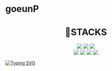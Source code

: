# goeunP

<div align=center><h1>👨STACKS</h1></div>

<div align=center> 
    <img src="https://img.shields.io/badge/html5-E34F26?style=for-the-badge&logo=html5&logoColor=white"> 
  <img src="https://img.shields.io/badge/css-1572B6?style=for-the-badge&logo=css3&logoColor=white"> 
  <img src="https://img.shields.io/badge/javascript-F7DF1E?style=for-the-badge&logo=javascript&logoColor=black"> 
<br>
<img src="https://img.shields.io/badge/typescript-3178C6?style=for-the-badge&logo=Typescript&logoColor=black">
<img src="https://img.shields.io/badge/react-61DAFB?style=for-the-badge&logo=react&logoColor=black">
<img src="https://img.shields.io/badge/nextjs-000000?style=for-the-badge&logo=Next.js&logoColor=white">
<img src="https://img.shields.io/badge/styled components-DB7093?style=for-the-badge&logo=styled-components&logoColor=white">
</div>


[![Typing SVG](https://readme-typing-svg.demolab.com?font=Fira+Code&weight=600&size=24&pause=1000&color=009A06&background=FF8EF750&width=435&lines=가나다라마바사)](https://git.io/typing-svg)

